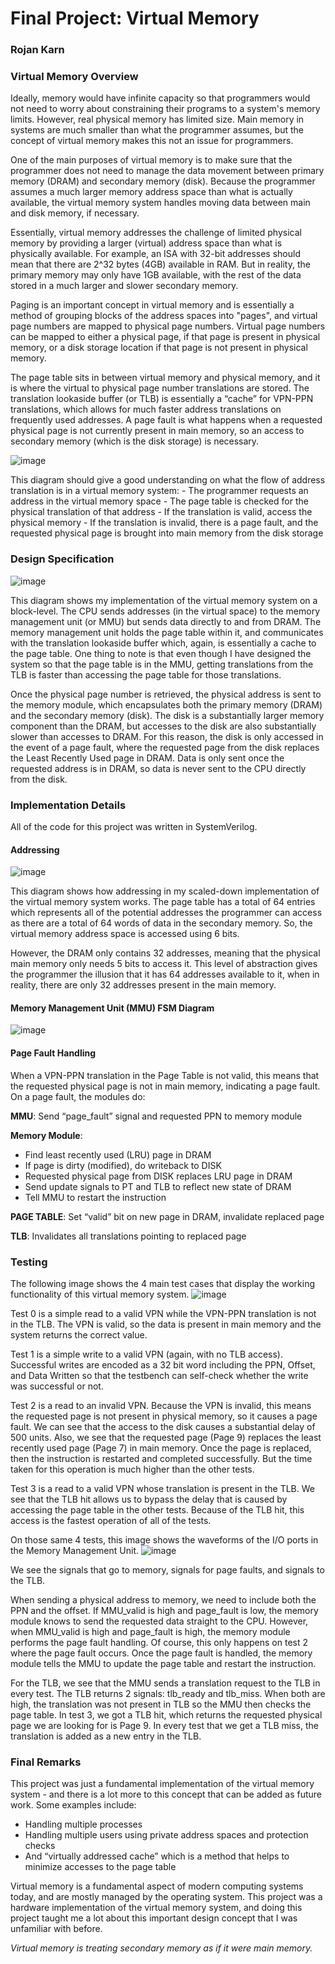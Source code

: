 # Final Project: Virtual Memory
### Rojan Karn

### Virtual Memory Overview
Ideally, memory would have infinite capacity so that programmers would not need to worry about constraining their programs to a system's memory limits. However, real physical memory has limited size. Main memory in systems are much smaller than what the programmer assumes, but the concept of virtual memory makes this not an issue for programmers.

One of the main purposes of virtual memory is to make sure that the programmer does not need to manage the data movement between primary memory (DRAM) and secondary memory (disk). Because the programmer assumes a much larger memory address space than what is actually available, the virtual memory system handles moving data between main and disk memory, if necessary.

Essentially, virtual memory addresses the challenge of limited physical memory by providing a larger (virtual) address space than what is physically available. For example, an ISA with 32-bit addresses should mean that there are 2^32 bytes (4GB) available in RAM. But in reality, the primary memory may only have 1GB available, with the rest of the data stored in a much larger and slower secondary memory.

Paging is an important concept in virtual memory and is essentially a method of grouping blocks of the address spaces into "pages", and virtual page numbers are mapped to physical page numbers. Virtual page numbers can be mapped to either a physical page, if that page is present in physical memory, or a disk storage location if that page is not present in physical memory.

The page table sits in between virtual memory and physical memory, and it is where the virtual to physical page number translations are stored. The translation lookaside buffer (or TLB) is essentially a “cache” for VPN-PPN translations, which allows for much faster address translations on frequently used addresses. A page fault is what happens when a requested physical page is not currently present in main memory, so an access to secondary memory (which is the disk storage) is necessary.

![image](https://github.com/rokarn12/Advanced-VLSI-Design/assets/66972178/fbf08547-0abc-4b6f-9886-20a8bdab68ed)

This diagram should give a good understanding on what the flow of address translation is in a virtual memory system:
    - The programmer requests an address in the virtual memory space
    - The page table is checked for the physical translation of that address
    - If the translation is valid, access the physical memory
    - If the translation is invalid, there is a page fault, and the requested physical page is brought into main memory from the disk storage

### Design Specification
![image](https://github.com/rokarn12/Advanced-VLSI-Design/assets/66972178/cbc3193d-cb6b-430e-b449-577d03633358)

This diagram shows my implementation of the virtual memory system on a block-level. The CPU sends addresses (in the virtual space) to the memory management unit (or MMU) but sends data directly to and from DRAM. The memory management unit holds the page table within it, and communicates with the translation lookaside buffer which, again, is essentially a cache to the page table. One thing to note is that even though I have designed the system so that the page table is in the MMU, getting translations from the TLB is faster than accessing the page table for those translations.

Once the physical page number is retrieved, the physical address is sent to the memory module, which encapsulates both the primary memory (DRAM) and the secondary memory (disk). The disk is a substantially larger memory component than the DRAM, but accesses to the disk are also substantially slower than accesses to DRAM. For this reason, the disk is only accessed in the event of a page fault, where the requested page from the disk replaces the Least Recently Used page in DRAM. Data is only sent once the requested address is in DRAM, so data is never sent to the CPU directly from the disk.

### Implementation Details
All of the code for this project was written in SystemVerilog.
#### Addressing
![image](https://github.com/rokarn12/Advanced-VLSI-Design/assets/66972178/b25a2c86-ff2e-49b8-bfac-86829f37a703)

This diagram shows how addressing in my scaled-down implementation of the virtual memory system works. The page table has a total of 64 entries which represents all of the potential addresses the programmer can access as there are a total of 64 words of data in the secondary memory. So, the virtual memory address space is accessed using 6 bits.

However, the DRAM only contains 32 addresses, meaning that the physical main memory only needs 5 bits to access it. This level of abstraction gives the programmer the illusion that it has 64 addresses available to it, when in reality, there are only 32 addresses present in the main memory.

#### Memory Management Unit (MMU) FSM Diagram
![image](https://github.com/rokarn12/Advanced-VLSI-Design/assets/66972178/4fe5fb18-f673-4874-99b6-1d395e0b7b87)

#### Page Fault Handling
When a VPN-PPN translation in the Page Table is not valid, this means that the requested physical page is not in main memory, indicating a page fault. On a page fault, the modules do:

**MMU**: Send “page_fault” signal and requested PPN to memory module

**Memory Module**:
- Find least recently used (LRU) page in DRAM
- If page is dirty (modified), do writeback to DISK
- Requested physical page from DISK replaces LRU page in DRAM
- Send update signals to PT and TLB to reflect new state of DRAM
- Tell MMU to restart the instruction

**PAGE TABLE**: Set “valid” bit on new page in DRAM, invalidate replaced page

**TLB**: Invalidates all translations pointing to replaced page

### Testing
The following image shows the 4 main test cases that display the working functionality of this virtual memory system.
![image](https://github.com/rokarn12/Advanced-VLSI-Design/assets/66972178/8c525c5d-7bef-4ace-904d-67db64b6da14)

Test 0 is a simple read to a valid VPN while the VPN-PPN translation is not in the TLB. The VPN is valid, so the data is present in main memory and the system returns the correct value.

Test 1 is a simple write to a valid VPN (again, with no TLB access). Successful writes are encoded as a 32 bit word including the PPN, Offset, and Data Written so that the testbench can self-check whether the write was successful or not.

Test 2 is a read to an invalid VPN. Because the VPN is invalid, this means the requested page is not present in physical memory, so it causes a page fault. We can see that the access to the disk causes a substantial delay of 500 units. Also, we see that the requested page (Page 9) replaces the least recently used page (Page 7) in main memory. Once the page is replaced, then the instruction is restarted and completed successfully. But the time taken for this operation is much higher than the other tests.

Test 3 is a read to a valid VPN whose translation is present in the TLB. We see that the TLB hit allows us to bypass the delay that is caused by accessing the page table in the other tests. Because of the TLB hit, this access is the fastest operation of all of the tests.

On those same 4 tests, this image shows the waveforms of the I/O ports in the Memory Management Unit.
![image](https://github.com/rokarn12/Advanced-VLSI-Design/assets/66972178/936305bf-ef55-491d-8e5e-0dc0bd8e5f7f)

We see the signals that go to memory, signals for page faults, and signals to the TLB.

When sending a physical address to memory, we need to include both the PPN and the offset. If MMU_valid is high and page_fault is low, the memory module knows to send the requested data straight to the CPU. However, when MMU_valid is high and page_fault is high, the memory module performs the page fault handling. Of course, this only happens on test 2 where the page fault occurs. Once the page fault is handled, the memory module tells the MMU to update the page table and restart the instruction.

For the TLB, we see that the MMU sends a translation request to the TLB in every test. The TLB returns 2 signals: tlb_ready and tlb_miss. When both are high, the translation was not present in TLB so the MMU then checks the page table. In test 3, we got a TLB hit, which returns the requested physical page we are looking for is Page 9. In every test that we get a TLB miss, the translation is added as a new entry in the TLB.

### Final Remarks
This project was just a fundamental implementation of the virtual memory system - and there is a lot more to this concept that can be added as future work. Some examples include:

  - Handling multiple processes
  - Handling multiple users using private address spaces and protection checks
  - And “virtually addressed cache” which is a method that helps to minimize accesses to the page table

Virtual memory is a fundamental aspect of modern computing systems today, and are mostly managed by the operating system. This project was a hardware implementation of the virtual memory system, and doing this project taught me a lot about this important design concept that I was unfamiliar with before.

*Virtual memory is treating secondary memory as if it were main memory.*
